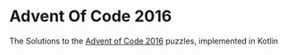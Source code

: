 # Advent Of Code 2016
The Solutions to the [Advent of Code 2016](http://adventofcode.com/2016) puzzles, implemented in Kotlin

